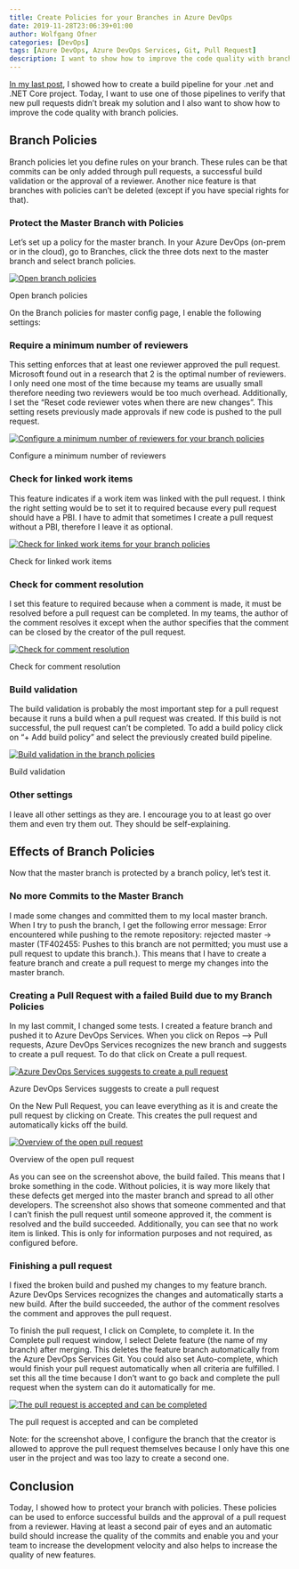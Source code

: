 ```yaml
---
title: Create Policies for your Branches in Azure DevOps
date: 2019-11-28T23:06:39+01:00
author: Wolfgang Ofner
categories: [DevOps]
tags: [Azure DevOps, Azure DevOps Services, Git, Pull Request]
description: I want to show how to improve the code quality with branch policies and also verify that new pull requests didn't break the solution with branch policies.
---
```

<a href="/create-automatic-build-pipeline-for-net-core/" target="_blank" rel="noopener noreferrer">In my last post</a>, I showed how to create a build pipeline for your .net and .NET Core project. Today, I want to use one of those pipelines to verify that new pull requests didn&#8217;t break my solution and I also want to show how to improve the code quality with branch policies.

## Branch Policies

Branch policies let you define rules on your branch. These rules can be that commits can be only added through pull requests, a successful build validation or the approval of a reviewer. Another nice feature is that branches with policies can&#8217;t be deleted (except if you have special rights for that).

### Protect the Master Branch with Policies

Let&#8217;s set up a policy for the master branch. In your Azure DevOps (on-prem or in the cloud), go to Branches, click the three dots next to the master branch and select branch policies.

<div class="col-12 col-sm-10 aligncenter">
  <a href="/assets/img/posts/2019/11/Open-branch-policies.jpg"><img loading="lazy" src="/assets/img/posts/2019/11/Open-branch-policies.jpg" alt="Open branch policies" /></a>
  
  <p>
    Open branch policies
  </p>
</div>

On the Branch policies for master config page, I enable the following settings:

### Require a minimum number of reviewers

This setting enforces that at least one reviewer approved the pull request. Microsoft found out in a research that 2 is the optimal number of reviewers. I only need one most of the time because my teams are usually small therefore needing two reviewers would be too much overhead. Additionally, I set the &#8220;Reset code reviewer votes when there are new changes&#8221;. This setting resets previously made approvals if new code is pushed to the pull request.

<div class="col-12 col-sm-10 aligncenter">
  <a href="/assets/img/posts/2019/11/Configure-a-minimum-number-of-reviewers.jpg"><img loading="lazy" src="/assets/img/posts/2019/11/Configure-a-minimum-number-of-reviewers.jpg" alt="Configure a minimum number of reviewers for your branch policies" /></a>
  
  <p>
    Configure a minimum number of reviewers
  </p>
</div>

### Check for linked work items

This feature indicates if a work item was linked with the pull request. I think the right setting would be to set it to required because every pull request should have a PBI. I have to admit that sometimes I create a pull request without a PBI, therefore I leave it as optional.

<div class="col-12 col-sm-10 aligncenter">
  <a href="/assets/img/posts/2019/11/Check-for-linked-work-items.jpg"><img loading="lazy" src="/assets/img/posts/2019/11/Check-for-linked-work-items.jpg" alt="Check for linked work items for your branch policies" /></a>
  
  <p>
    Check for linked work items
  </p>
</div>

### Check for comment resolution

I set this feature to required because when a comment is made, it must be resolved before a pull request can be completed. In my teams, the author of the comment resolves it except when the author specifies that the comment can be closed by the creator of the pull request.

<div class="col-12 col-sm-10 aligncenter">
  <a href="/assets/img/posts/2019/11/Check-for-comment-resolution.jpg"><img loading="lazy" src="/assets/img/posts/2019/11/Check-for-comment-resolution.jpg" alt="Check for comment resolution" /></a>
  
  <p>
    Check for comment resolution
  </p>
</div>

### Build validation

The build validation is probably the most important step for a pull request because it runs a build when a pull request was created. If this build is not successful, the pull request can&#8217;t be completed. To add a build policy click on &#8220;+ Add build policy&#8221; and select the previously created build pipeline.

<div class="col-12 col-sm-10 aligncenter">
  <a href="/assets/img/posts/2019/11/Build-validation.jpg"><img loading="lazy" src="/assets/img/posts/2019/11/Build-validation.jpg" alt="Build validation in the branch policies" /></a>
  
  <p>
    Build validation
  </p>
</div>

### Other settings

I leave all other settings as they are. I encourage you to at least go over them and even try them out. They should be self-explaining.

## Effects of Branch Policies

Now that the master branch is protected by a branch policy, let&#8217;s test it.

### No more Commits to the Master Branch

I made some changes and committed them to my local master branch. When I try to push the branch, I get the following error message: Error encountered while pushing to the remote repository: rejected master -> master (TF402455: Pushes to this branch are not permitted; you must use a pull request to update this branch.). This means that I have to create a feature branch and create a pull request to merge my changes into the master branch.

### Creating a Pull Request with a failed Build due to my Branch Policies

In my last commit, I changed some tests. I created a feature branch and pushed it to Azure DevOps Services. When you click on Repos &#8211;> Pull requests, Azure DevOps Services recognizes the new branch and suggests to create a pull request. To do that click on Create a pull request.

<div class="col-12 col-sm-10 aligncenter">
  <a href="/assets/img/posts/2019/11/Azure-DevOps-Services-suggests-to-create-a-pull-request.jpg"><img loading="lazy" src="/assets/img/posts/2019/11/Azure-DevOps-Services-suggests-to-create-a-pull-request.jpg" alt="Azure DevOps Services suggests to create a pull request" /></a>
  
  <p>
    Azure DevOps Services suggests to create a pull request
  </p>
</div>

On the New Pull Request, you can leave everything as it is and create the pull request by clicking on Create. This creates the pull request and automatically kicks off the build.

<div class="col-12 col-sm-10 aligncenter">
  <a href="/assets/img/posts/2019/11/Overview-of-the-open-pull-request.jpg"><img loading="lazy" src="/assets/img/posts/2019/11/Overview-of-the-open-pull-request.jpg" alt="Overview of the open pull request" /></a>
  
  <p>
    Overview of the open pull request
  </p>
</div>

As you can see on the screenshot above, the build failed. This means that I broke something in the code. Without policies, it is way more likely that these defects get merged into the master branch and spread to all other developers. The screenshot also shows that someone commented and that I can&#8217;t finish the pull request until someone approved it, the comment is resolved and the build succeeded. Additionally, you can see that no work item is linked. This is only for information purposes and not required, as configured before.

### Finishing a pull request

I fixed the broken build and pushed my changes to my feature branch. Azure DevOps Services recognizes the changes and automatically starts a new build. After the build succeeded, the author of the comment resolves the comment and approves the pull request.

To finish the pull request, I click on Complete, to complete it. In the Complete pull request window, I select Delete feature (the name of my branch) after merging. This deletes the feature branch automatically from the Azure DevOps Services Git. You could also set Auto-complete, which would finish your pull request automatically when all criteria are fulfilled. I set this all the time because I don&#8217;t want to go back and complete the pull request when the system can do it automatically for me.

<div class="col-12 col-sm-10 aligncenter">
  <a href="/assets/img/posts/2019/11/The-pull-request-is-accepted-and-can-be-completed.jpg"><img loading="lazy" src="/assets/img/posts/2019/11/The-pull-request-is-accepted-and-can-be-completed.jpg" alt="The pull request is accepted and can be completed" /></a>
  
  <p>
    The pull request is accepted and can be completed
  </p>
</div>

Note: for the screenshot above, I configure the branch that the creator is allowed to approve the pull request themselves because I only have this one user in the project and was too lazy to create a second one.

## Conclusion

Today, I showed how to protect your branch with policies. These policies can be used to enforce successful builds and the approval of a pull request from a reviewer. Having at least a second pair of eyes and an automatic build should increase the quality of the commits and enable you and your team to increase the development velocity and also helps to increase the quality of new features.